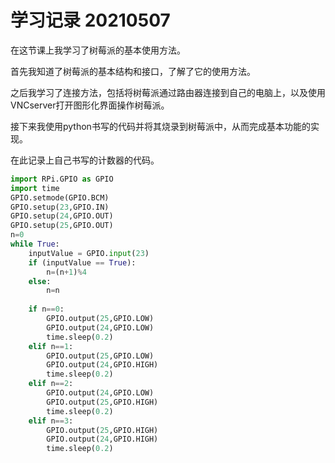 # 学习记录 20210507

在这节课上我学习了树莓派的基本使用方法。

首先我知道了树莓派的基本结构和接口，了解了它的使用方法。

之后我学习了连接方法，包括将树莓派通过路由器连接到自己的电脑上，以及使用VNCserver打开图形化界面操作树莓派。

接下来我使用python书写的代码并将其烧录到树莓派中，从而完成基本功能的实现。

在此记录上自己书写的计数器的代码。

```python
import RPi.GPIO as GPIO
import time
GPIO.setmode(GPIO.BCM)
GPIO.setup(23,GPIO.IN)
GPIO.setup(24,GPIO.OUT)
GPIO.setup(25,GPIO.OUT)
n=0
while True:
    inputValue = GPIO.input(23)
    if (inputValue == True):
        n=(n+1)%4
    else:
        n=n
        
    if n==0:
        GPIO.output(25,GPIO.LOW)
        GPIO.output(24,GPIO.LOW)
        time.sleep(0.2)
    elif n==1:
        GPIO.output(25,GPIO.LOW)
        GPIO.output(24,GPIO.HIGH)
        time.sleep(0.2)
    elif n==2:
        GPIO.output(24,GPIO.LOW)
        GPIO.output(25,GPIO.HIGH)
        time.sleep(0.2)
    elif n==3:
        GPIO.output(25,GPIO.HIGH)
        GPIO.output(24,GPIO.HIGH)
        time.sleep(0.2)
```

